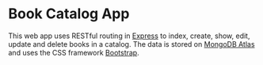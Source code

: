 # Book Catalog App

This web app uses RESTful routing in [Express](https://expressjs.com) to index, create, show, edit, update and delete books in a catalog. The data is stored on [MongoDB Atlas](https://www.mongodb.com/cloud/atlas) and uses the CSS framework [Bootstrap](https://getbootstrap.com).
